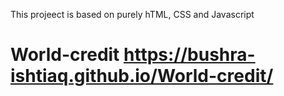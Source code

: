 This projeect is based on purely hTML, CSS and Javascript
# World-credit https://bushra-ishtiaq.github.io/World-credit/
